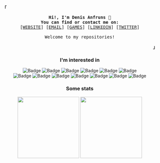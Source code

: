 <!-- Inspiration:
https://github.com/mouredev
https://github.com/owl4ce
https://www.jasongaylord.com/blog/2020/10/28/implementing-github-readme-statistics -->

<!-- Profile & Contact -->
<p align="left"><strong><samp>「</samp></strong></p>
    <p align="center">
      <samp>
            <b>
            Hi!, I'm Denis Anfruns 👾<br>
            You can find or contact me on: <br>
            </b>
            [<a href="https://anfruns-denis.dev/" target="_blank">WEBSITE</a>]
            [<a href="mailto:anfruns-denis@gmail.com">EMAIL</a>]
            [<a href="https://hunkstalker.itch.io/" target="_blank">GAMES</a>]
            [<a href="https://www.linkedin.com/in/denis-anfruns/" target="_blank">LINKEDIN</a>]
            [<a href="https://twitter.com/HunkStalker/" target="_blank">TWITTER</a>]
            <br><br>
            Welcome to my repositories!
      </samp>
    </p>
<p align="right"><strong><samp>」</samp></strong></p>
<div align="center">
    <!-- I am interested in -->
    <p>
      <h3>I'm interested in</h3>
    </p>
</div>
<div align="center">
    <p>
        <img alt="Badge" src="https://img.shields.io/badge/.Net-512BD4.svg?&style=for-the-badge"/>
        <img alt="Badge" src="https://img.shields.io/badge/Azure-0078D4.svg?&style=for-the-badge&logo=Microsoft Azure&logoColor=white"/>
        <img alt="Badge" src="https://img.shields.io/badge/SQL Server-CC2927?style=for-the-badge" />
        <img alt="Badge" src="https://img.shields.io/badge/Flutter-white.svg?&style=for-the-badge&logo=flutter&logoColor=69b7f9"/>
        <img alt="Badge" src="https://img.shields.io/badge/Firebase-039be5.svg?&style=for-the-badge&logo=Firebase&logoColor=FFCA28"/>
        <img alt="Badge" src="https://img.shields.io/badge/Python-3776AB?style=for-the-badge&logo=Python&logoColor=white" />
        <br>
        <img alt="Badge" src="https://img.shields.io/badge/git-F05032?style=for-the-badge&logo=git&logoColor=white" />
        <img alt="Badge" src="https://img.shields.io/badge/Astro-FF5D01?style=for-the-badge&logo=Astro&logoColor=white" />
        <img alt="Badge" src="https://img.shields.io/badge/React-222222?style=for-the-badge&logo=React&logoColor=5ed4f3" />
        <img alt="Badge" src="https://img.shields.io/badge/Next-000000?style=for-the-badge&logo=Next.js&logoColor=white" />
        <img alt="Badge" src="https://img.shields.io/badge/Solidjs-2c4f7c?style=for-the-badge&logo=Solid&logoColor=white" />
        <img alt="Badge" src="https://img.shields.io/badge/Qwik-101010?style=for-the-badge&logo=https://raw.githubusercontent.com/hunkstalker/hunkstalker/main/img/qwik_logo_b64.txt" />
        <img alt="Badge" src="https://img.shields.io/badge/Godot-white?style=for-the-badge&logo=Godot Engine&logoColor=478CBF" />
        </br>
    </p>
</div>
<p>
<!-- https://simpleicons.org -->
<div align="center">
    <!-- GitHub statistics -->
    <p>
      <h3>Some stats</h3>
    </p>
    <!-- Statistics -->
    <picture>
        <source 
          srcset="https://github-readme-stats.vercel.app/api?username=hunkstalker&show_icons=false&count_private=true&theme=synthwave"
          media="(prefers-color-scheme: dark)"
          />
        <source
          srcset="https://github-readme-stats.vercel.app/api?username=hunkstalker&show_icons=false&hide_title=false&count_private=true"
          media="(prefers-color-scheme: light), (prefers-color-scheme: no-preference)"
          />
        <img height="200em" align="center" src="https://github-readme-stats.vercel.app/api?username=hunkstalker&show_icons=false" />
    </picture>
    <!-- Languages-->
    <picture>
        <source 
          srcset="https://github-readme-stats.vercel.app/api/top-langs/?username=hunkstalker&layout=compact&langs_count=8&count_private=true&theme=synthwave"
          media="(prefers-color-scheme: dark)"
          />
        <source
          srcset="https://github-readme-stats.vercel.app/api/top-langs/?username=hunkstalker&layout=compact&langs_count=8"
          media="(prefers-color-scheme: light), (prefers-color-scheme: no-preference)"
          />
        <img height="200em" align="center" src="https://github-readme-stats.vercel.app/api/top-langs/?username=hunkstalker&layout=compact" />
    </picture>
<br><br>
</div>

<!--
// Por si algún día vuelvo a usarlo ;)

<div align="center">
    <img src="https://www.codewars.com/users/hunkstalker/badges/large"/>
    <img src="https://www.codewars.com/users/hunkstalker/badges/small"/>
    <img src="https://www.codewars.com/users/hunkstalker/badges/micro"/>
</div>

<div align="center">
    <p>
        <h3>Last tweets</h3>
    </p>
</div>
-->
